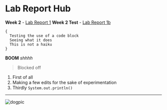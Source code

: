 # Lab Report Hub
**Week 2** - [Lab Report 1](https://kenvacs.github.io/cse15l-lab-reports/lab-report-1-week-2.html)
**Week 2 Test** - [Lab Report 1b](lab-report-1-week-2.html)
```
{
  Testing the use of a code block
  Seeing what it does
  This is not a haiku
}
```
**BOOM**
*shhhh*
>Blocked off
1. First of all
2. Making a few edits for the sake of experimentation
3. Thirdly
`System.out.println()`
---
![dogpic](https://hips.hearstapps.com/hmg-prod.s3.amazonaws.com/images/golden-retriever-royalty-free-image-506756303-1560962726.jpg?crop=1.00xw:0.756xh;0,0.0756xh&resize=980:*)


